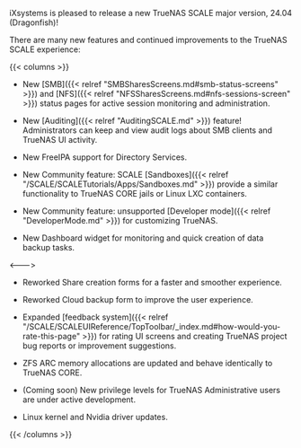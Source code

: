 &NewLine;

iXsystems is pleased to release a new TrueNAS SCALE major version, 24.04 (Dragonfish)!

There are many new features and continued improvements to the TrueNAS SCALE experience:

{{< columns >}}

* New [SMB]({{< relref "SMBSharesScreens.md#smb-status-screens" >}}) and [NFS]({{< relref "NFSSharesScreens.md#nfs-sessions-screen" >}}) status pages for active session monitoring and administration.

* New [Auditing]({{< relref "AuditingSCALE.md" >}}) feature! Administrators can keep and view audit logs about SMB clients and TrueNAS UI activity.

* New FreeIPA support for Directory Services.

* New Community feature: SCALE [Sandboxes]({{< relref "/SCALE/SCALETutorials/Apps/Sandboxes.md" >}}) provide a similar functionality to TrueNAS CORE jails or Linux LXC containers.

* New Community feature: unsupported [Developer mode]({{< relref "DeveloperMode.md" >}}) for customizing TrueNAS.

* New Dashboard widget for monitoring and quick creation of data backup tasks.

<!-- Commenting out Syncthing Migration Content until Enterprise app updated. Expected before RC.1 or .0. Keyword: SyncDraft  -->
<!-- Remove comments and fix relref link below when ready to make live -->
<!-- 
* Third-Party SMB Data Migration relref "DataMigrationSyncthing.md" from external sources
-->
<--->
* Reworked Share creation forms for a faster and smoother experience.

* Reworked Cloud backup form to improve the user experience.

* Expanded [feedback system]({{< relref "/SCALE/SCALEUIReference/TopToolbar/_index.md#how-would-you-rate-this-page" >}}) for rating UI screens and creating TrueNAS project bug reports or improvement suggestions.

* ZFS ARC memory allocations are updated and behave identically to TrueNAS CORE.

* (Coming soon) New privilege levels for TrueNAS Administrative users are under active development.

* Linux kernel and Nvidia driver updates.

{{< /columns >}}

